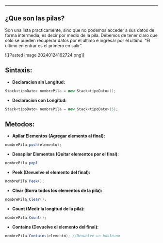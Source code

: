 
---
## ¿Que son las pilas?
Son una lista practicamente, sino que no podemos acceder a sus datos de forma intermedia, es decir por medio de la pila. Debemos de tener claro que solo se pueden recuperar datos por el ultimo e ingresar por el ultimo. “El ultimo en entrar es el primero en salir”.


![[Pasted image 20240124162724.png]]

## Sintaxis:

- **Declaracion sin Longitud:**
```csharp
Stack<tipoDato> nombrePila = new Stack<tipoDato>();
```

- **Declaracion con Longitud:**
```csharp
Stack<tipoDato> nombrePila = new Stack<tipoDato>(5);
```

## Metodos:
- **Apilar Elementos (Agregar elemento al final):**
```csharp
nombrePila.push(elemento);
```

- **Desapilar Elementos (Quitar elementos por el final):**
```csharp
nombrePila.pop1
```

- **Peek (Devuelve el elemento del final):**
```csharp
nombrePila.Peek(); 
```

- **Clear (Borra todos los elementos de la pila):**
```csharp
nombrePila.Clear();
```

- **Count (Medir la longitud de la pila):**
```csharp
nombrePila.Count();
```

- **Contains (Devuelve el elemento del final):**
```csharp
nombrePila.Contains(elemento); //Devuelve un booleano
```






























